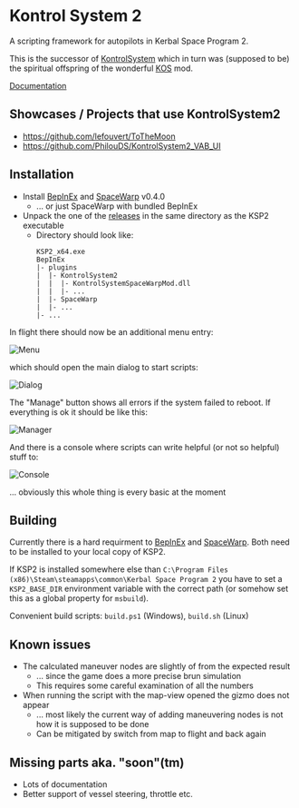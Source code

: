 # Kontrol System 2

A scripting framework for autopilots in Kerbal Space Program 2.

This is the successor of [KontrolSystem](https://github.com/untoldwind/KontrolSystem) which in turn was (supposed to be) the spiritual offspring of the wonderful [KOS](https://github.com/KSP-KOS/KOS) mod.

[Documentation](https://kontrolsystem2.readthedocs.io)

## Showcases / Projects that use KontrolSystem2

* https://github.com/lefouvert/ToTheMoon
* https://github.com/PhilouDS/KontrolSystem2_VAB_UI

## Installation

* Install [BepInEx](https://github.com/BepInEx/BepInEx) and [SpaceWarp](https://github.com/SpaceWarpDev/SpaceWarp) v0.4.0
  * ... or just SpaceWarp with bundled BepInEx
* Unpack the one of the [releases](https://github.com/untoldwind/KontrolSystem2/releases) in the same directory as the KSP2 executable
  * Directory should look like:
    ```
    KSP2_x64.exe
    BepInEx
    |- plugins
    |  |- KontrolSystem2
    |  |  |- KontrolSystemSpaceWarpMod.dll
    |  |  |- ...
    |  |- SpaceWarp
    |  |- ...
    |- ...
    ```

In flight there should now be an additional menu entry:

![Menu](docs/quickstart/menu1.png)

which should open the main dialog to start scripts:

![Dialog](docs/quickstart/dialog1.png)

The "Manage" button shows all errors if the system failed to reboot. If everything is ok it should be like this:

![Manager](docs/quickstart/manager1.png)

And there is a console where scripts can write helpful (or not so helpful) stuff to:

![Console](docs/quickstart/console1.png)

... obviously this whole thing is every basic at the moment

## Building

Currently there is a hard requirment to [BepInEx](https://github.com/BepInEx/BepInEx) and [SpaceWarp](https://github.com/SpaceWarpDev/SpaceWarp). Both need to be installed to your local copy of KSP2.

If KSP2 is installed somewhere else than `C:\Program Files (x86)\Steam\steamapps\common\Kerbal Space Program 2` you have to set a `KSP2_BASE_DIR` environment variable with the correct path (or somehow set this as a global property for `msbuild`).

Convenient build scripts: `build.ps1` (Windows), `build.sh` (Linux)

## Known issues

* The calculated maneuver nodes are slightly of from the expected result
  * ... since the game does a more precise brun simulation
  * This requires some careful examination of all the numbers
* When running the script with the map-view opened the gizmo does not appear
  * ... most likely the current way of adding maneuvering nodes is not how it is supposed to be done
  * Can be mitigated by switch from map to flight and back again

## Missing parts aka. "soon"(tm)

* Lots of documentation
* Better support of vessel steering, throttle etc.

